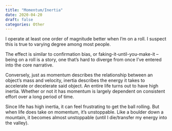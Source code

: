 ```yaml
---
title: "Momentum/Inertia"
date: 2020-04-20
draft: false
categories: Other
---
```


I operate at least one order of magnitude better when I’m on a roll. I suspect this is true to varying degree among most people.

The effect is similar to confirmation bias, or faking-it-until-you-make-it – being on a roll is a story, one that’s hard to diverge from once I’ve entered into the core narrative.

Conversely, just as momentum describes the relationship between an object’s mass and velocity, inertia describes the energy it takes to accelerate or decelerate said object. An entire life turns out to have high inertia. Whether or not it has momentum is largely dependent on consistent effort over a long period of time.

Since life has high inertia, it can feel frustrating to get the ball rolling. But when life does take on momentum, it’s unstoppable. Like a boulder down a mountain, it becomes almost unstoppable (until I die/transfer my energy into the valley).

